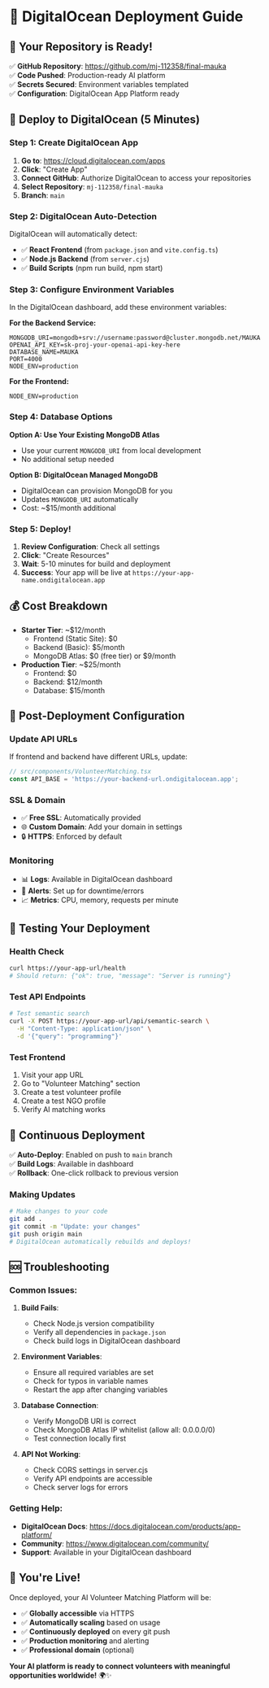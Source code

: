 # 🌊 DigitalOcean Deployment Guide

## 🎯 Your Repository is Ready!

✅ **GitHub Repository**: https://github.com/mj-112358/final-mauka  
✅ **Code Pushed**: Production-ready AI platform  
✅ **Secrets Secured**: Environment variables templated  
✅ **Configuration**: DigitalOcean App Platform ready  

## 🚀 Deploy to DigitalOcean (5 Minutes)

### Step 1: Create DigitalOcean App
1. **Go to**: https://cloud.digitalocean.com/apps
2. **Click**: "Create App"
3. **Connect GitHub**: Authorize DigitalOcean to access your repositories
4. **Select Repository**: `mj-112358/final-mauka`
5. **Branch**: `main`

### Step 2: DigitalOcean Auto-Detection
DigitalOcean will automatically detect:
- ✅ **React Frontend** (from `package.json` and `vite.config.ts`)
- ✅ **Node.js Backend** (from `server.cjs`)
- ✅ **Build Scripts** (npm run build, npm start)

### Step 3: Configure Environment Variables
In the DigitalOcean dashboard, add these environment variables:

**For the Backend Service:**
```
MONGODB_URI=mongodb+srv://username:password@cluster.mongodb.net/MAUKA
OPENAI_API_KEY=sk-proj-your-openai-api-key-here
DATABASE_NAME=MAUKA
PORT=4000
NODE_ENV=production
```

**For the Frontend:**
```
NODE_ENV=production
```

### Step 4: Database Options

**Option A: Use Your Existing MongoDB Atlas**
- Use your current `MONGODB_URI` from local development
- No additional setup needed

**Option B: DigitalOcean Managed MongoDB**
- DigitalOcean can provision MongoDB for you
- Updates `MONGODB_URI` automatically
- Cost: ~$15/month additional

### Step 5: Deploy!
1. **Review Configuration**: Check all settings
2. **Click**: "Create Resources"
3. **Wait**: 5-10 minutes for build and deployment
4. **Success**: Your app will be live at `https://your-app-name.ondigitalocean.app`

## 💰 Cost Breakdown
- **Starter Tier**: ~$12/month
  - Frontend (Static Site): $0
  - Backend (Basic): $5/month  
  - MongoDB Atlas: $0 (free tier) or $9/month
- **Production Tier**: ~$25/month
  - Frontend: $0
  - Backend: $12/month
  - Database: $15/month

## 🔧 Post-Deployment Configuration

### Update API URLs
If frontend and backend have different URLs, update:
```typescript
// src/components/VolunteerMatching.tsx
const API_BASE = 'https://your-backend-url.ondigitalocean.app';
```

### SSL & Domain
- ✅ **Free SSL**: Automatically provided
- 🌐 **Custom Domain**: Add your domain in settings
- 🔒 **HTTPS**: Enforced by default

### Monitoring
- 📊 **Logs**: Available in DigitalOcean dashboard
- 🚨 **Alerts**: Set up for downtime/errors
- 📈 **Metrics**: CPU, memory, requests per minute

## 🧪 Testing Your Deployment

### Health Check
```bash
curl https://your-app-url/health
# Should return: {"ok": true, "message": "Server is running"}
```

### Test API Endpoints
```bash
# Test semantic search
curl -X POST https://your-app-url/api/semantic-search \
  -H "Content-Type: application/json" \
  -d '{"query": "programming"}'
```

### Test Frontend
1. Visit your app URL
2. Go to "Volunteer Matching" section
3. Create a test volunteer profile
4. Create a test NGO profile  
5. Verify AI matching works

## 🔄 Continuous Deployment

✅ **Auto-Deploy**: Enabled on push to `main` branch  
✅ **Build Logs**: Available in dashboard  
✅ **Rollback**: One-click rollback to previous version  

### Making Updates
```bash
# Make changes to your code
git add .
git commit -m "Update: your changes"
git push origin main
# DigitalOcean automatically rebuilds and deploys!
```

## 🆘 Troubleshooting

### Common Issues:

1. **Build Fails**:
   - Check Node.js version compatibility
   - Verify all dependencies in `package.json`
   - Check build logs in DigitalOcean dashboard

2. **Environment Variables**:
   - Ensure all required variables are set
   - Check for typos in variable names
   - Restart the app after changing variables

3. **Database Connection**:
   - Verify MongoDB URI is correct
   - Check MongoDB Atlas IP whitelist (allow all: 0.0.0.0/0)
   - Test connection locally first

4. **API Not Working**:
   - Check CORS settings in server.cjs
   - Verify API endpoints are accessible
   - Check server logs for errors

### Getting Help:
- **DigitalOcean Docs**: https://docs.digitalocean.com/products/app-platform/
- **Community**: https://www.digitalocean.com/community/
- **Support**: Available in your DigitalOcean dashboard

## 🎉 You're Live!

Once deployed, your AI Volunteer Matching Platform will be:
- ✅ **Globally accessible** via HTTPS
- ✅ **Automatically scaling** based on usage
- ✅ **Continuously deployed** on every git push
- ✅ **Production monitoring** and alerting
- ✅ **Professional domain** (optional)

**Your AI platform is ready to connect volunteers with meaningful opportunities worldwide!** 🌍✨
